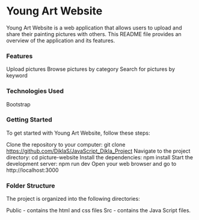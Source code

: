 # Young Art Website

Young Art Website is a web application that allows users to upload and share their painting pictures with others. This README file provides an overview of the application and its features.

### Features

Upload pictures
Browse pictures by category
Search for pictures by keyword

### Technologies Used

Bootstrap

### Getting Started

To get started with Young Art Website, follow these steps:

Clone the repository to your computer: git clone https://github.com/DiklaS/JavaScript_Dikla_Project
Navigate to the project directory: cd picture-website
Install the dependencies: npm install
Start the development server: npm run dev
Open your web browser and go to http://localhost:3000

### Folder Structure

The project is organized into the following directories:

Public - contains the html and css files
Src - contains the Java Script files.
